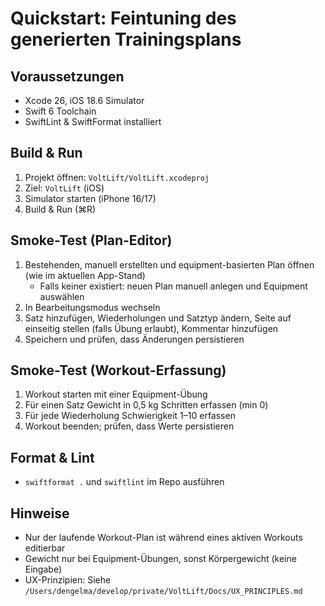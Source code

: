 # Quickstart: Feintuning des generierten Trainingsplans

## Voraussetzungen
- Xcode 26, iOS 18.6 Simulator
- Swift 6 Toolchain
- SwiftLint & SwiftFormat installiert

## Build & Run
1. Projekt öffnen: `VoltLift/VoltLift.xcodeproj`
2. Ziel: `VoltLift` (iOS)
3. Simulator starten (iPhone 16/17)
4. Build & Run (⌘R)

## Smoke-Test (Plan-Editor)
1. Bestehenden, manuell erstellten und equipment-basierten Plan öffnen (wie im aktuellen App-Stand)
   - Falls keiner existiert: neuen Plan manuell anlegen und Equipment auswählen
2. In Bearbeitungsmodus wechseln
3. Satz hinzufügen, Wiederholungen und Satztyp ändern, Seite auf einseitig stellen (falls Übung erlaubt), Kommentar hinzufügen
4. Speichern und prüfen, dass Änderungen persistieren

## Smoke-Test (Workout-Erfassung)
1. Workout starten mit einer Equipment-Übung
2. Für einen Satz Gewicht in 0,5 kg Schritten erfassen (min 0)
3. Für jede Wiederholung Schwierigkeit 1–10 erfassen
4. Workout beenden; prüfen, dass Werte persistieren

## Format & Lint
- `swiftformat .` und `swiftlint` im Repo ausführen

## Hinweise
- Nur der laufende Workout-Plan ist während eines aktiven Workouts editierbar
- Gewicht nur bei Equipment-Übungen, sonst Körpergewicht (keine Eingabe)
 - UX-Prinzipien: Siehe `/Users/dengelma/develop/private/VoltLift/Docs/UX_PRINCIPLES.md`
